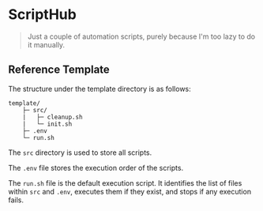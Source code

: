 # ScriptHub

> Just a couple of automation scripts, purely because I'm too lazy to do it manually.

## Reference Template

The structure under the template directory is as follows:

```
template/
    ├─ src/
    |   ├─ cleanup.sh
    |   └─ init.sh
    ├─ .env
    └─ run.sh

```

The `src` directory is used to store all scripts.


The `.env` file stores the execution order of the scripts.

The `run.sh` file is the default execution script. It identifies the list of files within `src` and `.env`, executes them if they exist, and stops if any execution fails.